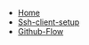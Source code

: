* [Home](/)
* [Ssh-client-setup](docs/02_github/01_ssh-client-setup.md)
* [Github-Flow](docs/02_github/02_github-Flow.md)
